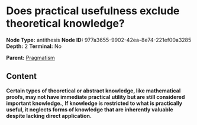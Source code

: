 # Does practical usefulness exclude theoretical knowledge?

**Node Type:** antithesis
**Node ID:** 977a3655-9902-42ea-8e74-221ef00a3285
**Depth:** 2
**Terminal:** No

**Parent:** [Pragmatism](pragmatism.md)

## Content

**Certain types of theoretical or abstract knowledge, like mathematical proofs, may not have immediate practical utility but are still considered important knowledge.**, **If knowledge is restricted to what is practically useful, it neglects forms of knowledge that are inherently valuable despite lacking direct application.**
